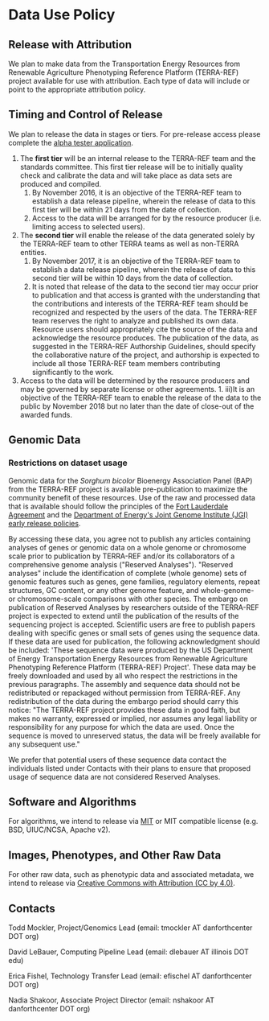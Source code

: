 # Data Use Policy

## Release with Attribution

We plan to make data from the Transportation Energy Resources from Renewable Agriculture Phenotyping Reference Platform \(TERRA-REF\) project available for use with attribution. Each type of data will include or point to the appropriate attribution policy.

## Timing and Control of Release

We plan to release the data in stages or tiers. For pre-release access please complete the [alpha tester application](https://goo.gl/forms/YqeiFfCHQm4nUG6l2).

1. The **first tier** will be an internal release to the TERRA-REF team and the standards committee. This first tier release will be to initially quality check and calibrate the data and will take place as data sets are produced and compiled. 
   1. By November 2016, it is an objective of the TERRA-REF team to establish a data release pipeline, wherein the release of data to this first tier will be within 21 days from the date of collection.
   2. Access to the data will be arranged for by the resource producer \(i.e. limiting access to selected users\). 
2. The **second tier** will enable the release of the data generated solely by the TERRA-REF team to other TERRA teams as well as non-TERRA entities. 
   1. By November 2017, it is an objective of the TERRA-REF team to establish a data release pipeline, wherein the release of data to this second tier will be within 10 days from the data of collection. 
   2. It is noted that release of the data to the second tier may occur prior to publication and that access is granted with the understanding that the contributions and interests of the TERRA-REF team should be recognized and respected by the users of the data. The TERRA-REF team reserves the right to analyze and published its own data. Resource users should appropriately cite the source of the data and acknowledge the resource produces. The publication of the data, as suggested in the TERRA-REF Authorship Guidelines, should specify the collaborative nature of the project, and authorship is expected to include all those TERRA-REF team members contributing significantly to the work. 
3. Access to the data will be determined by the resource producers and may be governed by separate license or other agreements. 1. iii\)It is an objective of the TERRA-REF team to enable the release of the data to the public by November 2018 but no later than the date of close-out of the awarded funds.

## Genomic Data

### Restrictions on dataset usage

Genomic data for the _Sorghum bicolor_ Bioenergy Association Panel \(BAP\) from the TERRA-REF project is available pre-publication to maximize the community benefit of these resources. Use of the raw and processed data that is available should follow the principles of the [Fort Lauderdale Agreement](https://www.genome.gov/pages/research/wellcomereport0303.pdf) and the [Department of Energy's Joint Genome Institute \(JGI\) early release policies](http://genome.jgi.doe.gov/pages/data-usage-policy.jsf).

By accessing these data, you agree not to publish any articles containing analyses of genes or genomic data on a whole genome or chromosome scale prior to publication by TERRA-REF and/or its collaborators of a comprehensive genome analysis \("Reserved Analyses"\). "Reserved analyses" include the identification of complete \(whole genome\) sets of genomic features such as genes, gene families, regulatory elements, repeat structures, GC content, or any other genome feature, and whole-genome- or chromosome-scale comparisons with other species. The embargo on publication of Reserved Analyses by researchers outside of the TERRA-REF project is expected to extend until the publication of the results of the sequencing project is accepted. Scientific users are free to publish papers dealing with specific genes or small sets of genes using the sequence data. If these data are used for publication, the following acknowledgment should be included: 'These sequence data were produced by the US Department of Energy Transportation Energy Resources from Renewable Agriculture Phenotyping Reference Platform \(TERRA-REF\) Project'. These data may be freely downloaded and used by all who respect the restrictions in the previous paragraphs. The assembly and sequence data should not be redistributed or repackaged without permission from TERRA-REF. Any redistribution of the data during the embargo period should carry this notice: "The TERRA-REF project provides these data in good faith, but makes no warranty, expressed or implied, nor assumes any legal liability or responsibility for any purpose for which the data are used. Once the sequence is moved to unreserved status, the data will be freely available for any subsequent use."

We prefer that potential users of these sequence data contact the individuals listed under Contacts with their plans to ensure that proposed usage of sequence data are not considered Reserved Analyses.

## Software and Algorithms

For algorithms, we intend to release via [MIT](https://opensource.org/licenses/MIT) or MIT compatible license \(e.g. BSD, UIUC/NCSA, Apache v2\).

## Images, Phenotypes, and Other Raw Data

For other raw data, such as phenotypic data and associated metadata, we intend to release via [Creative Commons with Attribution \(CC by 4.0\)](http://creativecommons.org/licenses/by/4.0/).

## Contacts

Todd Mockler, Project/Genomics Lead \(email: tmockler AT danforthcenter DOT org\)

David LeBauer, Computing Pipeline Lead \(email: dlebauer AT illinois DOT edu\)

Erica Fishel, Technology Transfer Lead \(email: efischel AT danforthcenter DOT org\)

Nadia Shakoor, Associate Project Director \(email: nshakoor AT danforthcenter DOT org\)


